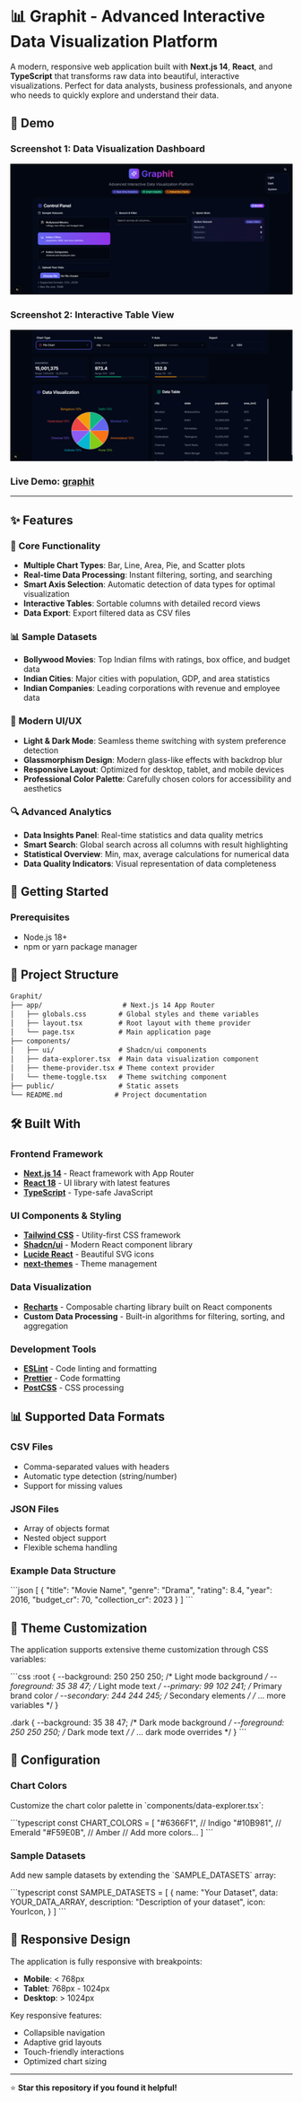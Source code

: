# 📊 Graphit - Advanced Interactive Data Visualization Platform

A modern, responsive web application built with **Next.js 14**, **React**, and **TypeScript** that transforms raw data into beautiful, interactive visualizations. Perfect for data analysts, business professionals, and anyone who needs to quickly explore and understand their data.

## 🎥 Demo

### Screenshot 1: Data Visualization Dashboard  
![Data Visualization Dashboard](public/graphit1.png)

### Screenshot 2: Interactive Table View  
![Interactive Table View](public/graphit2.png)

### **Live Demo**: [graphit](https://graphit-eta.vercel.app/)

---
## ✨ Features

### 🎯 **Core Functionality**
- **Multiple Chart Types**: Bar, Line, Area, Pie, and Scatter plots
- **Real-time Data Processing**: Instant filtering, sorting, and searching
- **Smart Axis Selection**: Automatic detection of data types for optimal visualization
- **Interactive Tables**: Sortable columns with detailed record views
- **Data Export**: Export filtered data as CSV files

### 📊 **Sample Datasets**
- **Bollywood Movies**: Top Indian films with ratings, box office, and budget data
- **Indian Cities**: Major cities with population, GDP, and area statistics  
- **Indian Companies**: Leading corporations with revenue and employee data

### 🎨 **Modern UI/UX**
- **Light & Dark Mode**: Seamless theme switching with system preference detection
- **Glassmorphism Design**: Modern glass-like effects with backdrop blur
- **Responsive Layout**: Optimized for desktop, tablet, and mobile devices
- **Professional Color Palette**: Carefully chosen colors for accessibility and aesthetics

### 🔍 **Advanced Analytics**
- **Data Insights Panel**: Real-time statistics and data quality metrics
- **Smart Search**: Global search across all columns with result highlighting
- **Statistical Overview**: Min, max, average calculations for numerical data
- **Data Quality Indicators**: Visual representation of data completeness

## 🚀 Getting Started

### Prerequisites
- Node.js 18+ 
- npm or yarn package manager


## 📁 Project Structure

```
Graphit/
├── app/                    # Next.js 14 App Router
│   ├── globals.css        # Global styles and theme variables
│   ├── layout.tsx         # Root layout with theme provider
│   └── page.tsx           # Main application page
├── components/
│   ├── ui/                # Shadcn/ui components
│   ├── data-explorer.tsx  # Main data visualization component
│   ├── theme-provider.tsx # Theme context provider
│   └── theme-toggle.tsx   # Theme switching component
├── public/                # Static assets
└── README.md             # Project documentation
```

## 🛠️ Built With

### **Frontend Framework**
- **[Next.js 14](https://nextjs.org/)** - React framework with App Router
- **[React 18](https://reactjs.org/)** - UI library with latest features
- **[TypeScript](https://www.typescriptlang.org/)** - Type-safe JavaScript

### **UI Components & Styling**
- **[Tailwind CSS](https://tailwindcss.com/)** - Utility-first CSS framework
- **[Shadcn/ui](https://ui.shadcn.com/)** - Modern React component library
- **[Lucide React](https://lucide.dev/)** - Beautiful SVG icons
- **[next-themes](https://github.com/pacocoursey/next-themes)** - Theme management

### **Data Visualization**
- **[Recharts](https://recharts.org/)** - Composable charting library built on React components
- **Custom Data Processing** - Built-in algorithms for filtering, sorting, and aggregation

### **Development Tools**
- **[ESLint](https://eslint.org/)** - Code linting and formatting
- **[Prettier](https://prettier.io/)** - Code formatting
- **[PostCSS](https://postcss.org/)** - CSS processing

## 📊 Supported Data Formats

### **CSV Files**
- Comma-separated values with headers
- Automatic type detection (string/number)
- Support for missing values

### **JSON Files**
- Array of objects format
- Nested object support
- Flexible schema handling

### **Example Data Structure**
\`\`\`json
[
  {
    "title": "Movie Name",
    "genre": "Drama",
    "rating": 8.4,
    "year": 2016,
    "budget_cr": 70,
    "collection_cr": 2023
  }
]
\`\`\`

## 🎨 Theme Customization

The application supports extensive theme customization through CSS variables:

\`\`\`css
:root {
  --background: 250 250 250;    /* Light mode background */
  --foreground: 35 38 47;       /* Light mode text */
  --primary: 99 102 241;        /* Primary brand color */
  --secondary: 244 244 245;     /* Secondary elements */
  /* ... more variables */
}

.dark {
  --background: 35 38 47;       /* Dark mode background */
  --foreground: 250 250 250;    /* Dark mode text */
  /* ... dark mode overrides */
}
\`\`\`

## 🔧 Configuration

### **Chart Colors**
Customize the chart color palette in \`components/data-explorer.tsx\`:

\`\`\`typescript
const CHART_COLORS = [
  "#6366F1", // Indigo
  "#10B981", // Emerald
  "#F59E0B", // Amber
  // Add more colors...
]
\`\`\`

### **Sample Datasets**
Add new sample datasets by extending the \`SAMPLE_DATASETS\` array:

\`\`\`typescript
const SAMPLE_DATASETS = [
  {
    name: "Your Dataset",
    data: YOUR_DATA_ARRAY,
    description: "Description of your dataset",
    icon: YourIcon,
  }
]
\`\`\`

## 📱 Responsive Design

The application is fully responsive with breakpoints:
- **Mobile**: < 768px
- **Tablet**: 768px - 1024px  
- **Desktop**: > 1024px

Key responsive features:
- Collapsible navigation
- Adaptive grid layouts
- Touch-friendly interactions
- Optimized chart sizing

---

⭐ **Star this repository if you found it helpful!**
